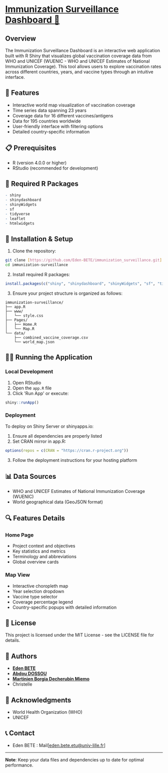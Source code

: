 # [Immunization Surveillance Dashboard 💉](https://nl79p3-bete-ga0lle.shinyapps.io/immunization_surveillance/)

## Overview
The Immunization Surveillance Dashboard is an interactive web application built with R Shiny that visualizes global vaccination coverage data from WHO and UNICEF (WUENIC - WHO and UNICEF Estimates of National Immunization Coverage). This tool allows users to explore vaccination rates across different countries, years, and vaccine types through an intuitive interface.

## 🎯 Features
- Interactive world map visualization of vaccination coverage
- Time series data spanning 23 years
- Coverage data for 16 different vaccines/antigens
- Data for 195 countries worldwide
- User-friendly interface with filtering options
- Detailed country-specific information

## 📋 Prerequisites
- R (version 4.0.0 or higher)
- RStudio (recommended for development)

## 🔧 Required R Packages
```R
- shiny
- shinydashboard
- shinyWidgets
- sf
- tidyverse
- leaflet
- htmlwidgets
```

## 🚀 Installation & Setup

1. Clone the repository:
```bash
git clone [https://github.com/Eden-BETE/immunization_surveillance.git]
cd immunization-surveillance
```

2. Install required R packages:
```R
install.packages(c("shiny", "shinydashboard", "shinyWidgets", "sf", "tidyverse", "leaflet", "htmlwidgets"))
```

3. Ensure your project structure is organized as follows:
```
immunization-surveillance/
├── app.R
├── www/
│   └── style.css
├── Pages/
│   ├── Home.R
│   └── Map.R
└── data/
    ├── combined_vaccine_coverage.csv
    └── world_map.json
```

## 🏃‍♂️ Running the Application

### Local Development
1. Open RStudio
2. Open the `app.R` file
3. Click 'Run App' or execute:
```R
shiny::runApp()
```

### Deployment
To deploy on Shiny Server or shinyapps.io:
1. Ensure all dependencies are properly listed
2. Set CRAN mirror in app.R:
```R
options(repos = c(CRAN = "https://cran.r-project.org"))
```
3. Follow the deployment instructions for your hosting platform

## 📊 Data Sources
- WHO and UNICEF Estimates of National Immunization Coverage (WUENIC)
- World geographical data (GeoJSON format)

## 🔍 Features Details

### Home Page
- Project context and objectives
- Key statistics and metrics
- Terminology and abbreviations
- Global overview cards

### Map View
- Interactive choropleth map
- Year selection dropdown
- Vaccine type selector
- Coverage percentage legend
- Country-specific popups with detailed information

## 📝 License
This project is licensed under the MIT License - see the LICENSE file for details.

## 👥 Authors
* [<b>Eden BETE</b>](https://github.com/Eden-BETE)
* [<b>Abdou DOSSOU</b>](https://github.com/Abd2k27)
* [<b>Martinien Borgia Decherubin Miemo</b>](https://github.com/borgiamiemo)
* Christelle

## 🙏 Acknowledgments
- World Health Organization (WHO)
- UNICEF

## 📞 Contact
* Eden BETE :  Mail[eden.bete.etu@univ-lille.fr]

---
**Note**: Keep your data files and dependencies up to date for optimal performance.
